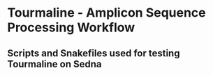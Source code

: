 # Tourmaline - Amplicon Sequence Processing Workflow
## Scripts and Snakefiles used for testing Tourmaline on Sedna
